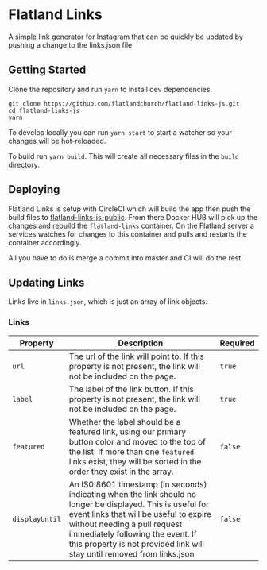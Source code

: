 # Flatland Links

A simple link generator for Instagram that can be quickly be updated by pushing a change to the links.json file.

## Getting Started
Clone the repository and run `yarn` to install dev dependencies.

```
git clone https://github.com/flatlandchurch/flatland-links-js.git
cd flatland-links-js
yarn
```

To develop locally you can run `yarn start` to start a watcher so your changes will be hot-reloaded.

To build run `yarn build`. This will create all necessary files in the `build` directory.

## Deploying
Flatland Links is setup with CircleCI which will build the app then push the build files to [flatland-links-js-public](https://github.com/flatlandchurch/flatland-links-js-public).
From there Docker HUB will pick up the changes and rebuild the `flatland-links` container. On the Flatland server a services watches for changes to this container and pulls and restarts the container accordingly.

All you have to do is merge a commit into master and CI will do the rest.

## Updating Links
Links live in `links.json`, which is just an array of link objects.

### Links
| Property | Description | Required |
| --- | --- | --- |
| `url` | The url of the link will point to. If this property is not present, the link will not be included on the page. | `true` |
| `label` | The label of the link button. If this property is not present, the link will not be included on the page. | `true` |
| `featured` | Whether the label should be a featured link, using our primary button color and moved to the top of the list. If more than one `featured` links exist, they will be sorted in the order they exist in the array. | `false` |
| `displayUntil` | An IS0 8601 timestamp (in seconds) indicating when the link should no longer be displayed. This is useful for event links that will be useful to expire without needing a pull request immediately following the event. If this property is not provided link will stay until removed from links.json | `false` |
